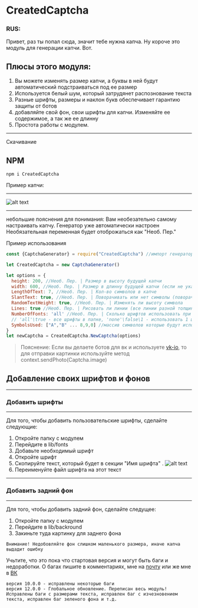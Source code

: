 # CreatedCaptcha
### RUS:

Привет, раз ты попал сюда, значит тебе нужна капча. 
Ну короче это модуль для генерации капчи. Вот.

## Плюсы этого модуля: 
  1. Вы можете изменять размер капчи, а буквы в ней будут автоматический подстраиваться под ее размер
  2. Используется белый шум, который затрудянет распознование текста
  3. Разные шрифты, размеры и наклон букв обеспечивает гарантию защиты от ботов
  4. добавляйте свой фон, свои шрифты для капчи. Изменяйте ее содержимое, а так же ее длинну
  5. Простота работы с модулем.
***
Скачивание
## NPM
```
npm i CreatedCaptcha
```
Пример капчи:
***
![alt text](https://sun9-3.userapi.com/rsdbxNrBpyZX6C2qWEgelsaD2aLroJtqJ6Jxeg/ffyuF7OkwnI.jpg)
***
небольшие пояснения для понимания:
Вам необезательно самому настраивать капчу. Генератор уже автоматически настроен
Необязательная переменная будет отоброжаться как "Необ. Пер."


Пример использования
```js
const {CaptchaGenerator} = require("CreatedCaptcha") //импорт генератора из модуля

let CreatedCaptcha = new CaptchaGenerator() 

let options = {
  height: 200, //Необ. Пер. | Размер в высоту будущей капчи
  width: 600, //Необ. Пер. | Размер в длинну будущей капчи (если не указан, то он принимает значение height * 3)
  LengthOfText: 7, //Необ. Пер. | Кол-во символов в капче
  SlantText: true, //Необ. Пер. | Поворачивать или нет символы (поворачивает от -10 до 10 градусов)
  RandomTextHeight: true, //Необ. Пер. | Изменять ли высоту символа
  Lines: true //Необ. Пер. | Рисовать ли линии (все линии разной толщины и разного цвета)
  NumberOfFonts: 'all' //Необ. Пер. | Сколько шрифтов использовать при генерации (на каждый символ капчи накладывается случайный шрифт)
  // 'all'\true - все шрифты в папке, 'none'\false\1 - использовать 1 шрифт
  SymbolsUsed: ["A","B" ... 8,9,0] //массив символов которые будут использоваться
}
let newCaptcha = CreatedCaptcha.NewCaptcha(options)

```
> Пояснение: Если вы делаете ботов для вк и используете [vk-io](https://www.npmjs.com/package/vk-io), то для отправки картинки используйте метод context.sendPhoto(Captcha.image)

## Добавление своих шрифтов и фонов
***
### Добавить шрифты
***
Для того, чтобы добавить пользовательские шрифты, сделайте следующие:

1. Откройте папку с модулем
2. Перейдите в lib/fonts
3. Добавьте необходимый шрифт
4. Откройте шрифт
5. Скопируйте текст, который будет в секции "Имя шрифта"
. ![alt text](https://sun9-61.userapi.com/1V68d2hW8PqQY4qfUcXzPInpSl8fq7eWfH0FnA/LJAJKetvz04.jpg)
6. Переименуйте файл шрифта на этот текст

***
### Добавить задний фон
***
Для того, чтобы добавить задний фон, сделайте следущее:

1. Откройте папку с модулем
2. Перейдите в lib/backround
3. Закиньте туда картинку для заднего фона

```
Внимание! Недобовляйте фон слишком маленького размера, иначе капча выдадит ошибку
```


Учьтите, что это пока что стартовая версия и могут быть баги и недоработки.
О багах пишите в комментариях, мне на [почту](mailto:clownprogrammer@gmail.com) или же мне в [ВК](https://vk.com/clownprogrammer)

```
версия 10.0.0 - исправлены некоторые баги
версия 12.0.0 - Глобальное обновление. Переписан весь модуль! Исправлены баги с размерами текста, исправлен баг с изчезновением текста, исправлен баг зеленого фона и т.д.
```